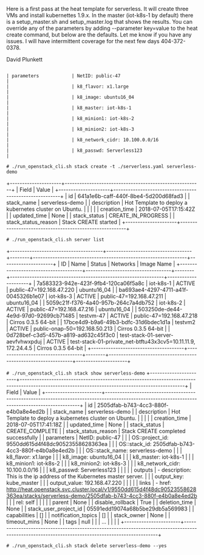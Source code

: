 Here is a first pass at the heat template for serverless.  It will create three VMs and install kubernettes 1.9.x.  In the master (iot-k8s-1 by default) there is a setup_master.sh and setup_master.log that shows the results.  You can override any of the parameters by adding --parameter key=value to the heat create command, but below are the defaults.  Let me know if you have any issues.  I will have intermittent coverage for the next few days 404-372-0378.

David Plunkett

```

| parameters            | NetID: public-47                                                                                                                                |
|                       | k8_flavor: x1.large                                                                                                                             |
|                       | k8_image: ubuntu16_04                                                                                                                           |
|                       | k8_master: iot-k8s-1                                                                                                                            |
|                       | k8_minion1: iot-k8s-2                                                                                                                           |
|                       | k8_minion2: iot-k8s-3                                                                                                                           |
|                       | k8_network_cidr: 10.100.0.0/16                                                                                                                  |
|                       | k8_passwd: Serverless123                                                                                                                        |

```


`# ./run_openstack_cli.sh stack create -t ./serverless.yaml serverless-demo`

+---------------------+--------------------------------------------------------+
| Field               | Value                                                  |
+---------------------+--------------------------------------------------------+
| id                  | 641a1e6b-caff-440f-8be4-5d200d68fad3                   |
| stack_name          | serverless-demo                                        |
| description         | Hot Template to deploy a kubernetes cluster on Ubuntu. |
|                     |                                                        |
| creation_time       | 2018-07-05T17:15:42Z                                   |
| updated_time        | None                                                   |
| stack_status        | CREATE_IN_PROGRESS                                     |
| stack_status_reason | Stack CREATE started                                   |
+---------------------+--------------------------------------------------------+

`# ./run_openstack_cli.sh server list`

+--------------------------------------+-----------------------------------+--------+---------------------------------------------------------------+---------------------+
| ID                                   | Name                              | Status | Networks                                                      | Image Name          |
+--------------------------------------+-----------------------------------+--------+---------------------------------------------------------------+---------------------+
| 7a583323-942e-423f-9fb4-120ca06f5a8c | iot-k8s-1                         | ACTIVE | public-47=192.168.47.220                                      | ubuntu16_04         |
| ba693ae4-4297-4711-a41f-0045326b1e07 | iot-k8s-3                         | ACTIVE | public-47=192.168.47.211                                      | ubuntu16_04         |
| 5059c21f-f376-4a40-957b-264c7a4db752 | iot-k8s-2                         | ACTIVE | public-47=192.168.47.216                                      | ubuntu16_04         |
| 503250de-de44-4e9d-97d0-92699cb71485 | testvm-47                         | ACTIVE | public-47=192.168.47.218                                      | Cirros 0.3.5 64-bit |
| 17bce4d9-b9a6-49b3-bdfc-31d6bdec1d1a | testvm2                           | ACTIVE | public-onap-50=192.168.50.213                                 | Cirros 0.3.5 64-bit |
| 0d728bef-c3d5-457b-a819-ad632c45f3c0 | test-stack-01-server-aevfvhwxpduj | ACTIVE | test-stack-01-private_net-btftu43x3cv5=10.11.11.9, 172.24.4.5 | Cirros 0.3.5 64-bit |
+--------------------------------------+-----------------------------------+--------+---------------------------------------------------------------+---------------------+


`# ./run_openstack_cli.sh stack show serverless-demo`
+-----------------------+-------------------------------------------------------------------------------------------------------------------------------------------------+
| Field                 | Value                                                                                                                                           |
+-----------------------+-------------------------------------------------------------------------------------------------------------------------------------------------+
| id                    | 2505dfab-b743-4cc3-880f-e4b0a8e4ed2b                                                                                                            |
| stack_name            | serverless-demo                                                                                                                                 |
| description           | Hot Template to deploy a kubernetes cluster on Ubuntu.                                                                                          |
|                       |                                                                                                                                                 |
| creation_time         | 2018-07-05T17:41:18Z                                                                                                                            |
| updated_time          | None                                                                                                                                            |
| stack_status          | CREATE_COMPLETE                                                                                                                                 |
| stack_status_reason   | Stack CREATE completed successfully                                                                                                             |
| parameters            | NetID: public-47                                                                                                                                |
|                       | OS::project_id: 9550dd615d4f48dc90523558628363ea                                                                                                |
|                       | OS::stack_id: 2505dfab-b743-4cc3-880f-e4b0a8e4ed2b                                                                                              |
|                       | OS::stack_name: serverless-demo                                                                                                                 |
|                       | k8_flavor: x1.large                                                                                                                             |
|                       | k8_image: ubuntu16_04                                                                                                                           |
|                       | k8_master: iot-k8s-1                                                                                                                            |
|                       | k8_minion1: iot-k8s-2                                                                                                                           |
|                       | k8_minion2: iot-k8s-3                                                                                                                           |
|                       | k8_network_cidr: 10.100.0.0/16                                                                                                                  |
|                       | k8_passwd: Serverless123                                                                                                                        |
|                       |                                                                                                                                                 |
| outputs               | - description: This is the ip address of the Kubernetes master server.                                                                          |
|                       |   output_key: kube_master                                                                                                                       |
|                       |   output_value: 192.168.47.220                                                                                                                  |
|                       |                                                                                                                                                 |
| links                 | - href: http://heat.openstack.svc.cluster.local/v1/9550dd615d4f48dc90523558628363ea/stacks/serverless-demo/2505dfab-b743-4cc3-880f-e4b0a8e4ed2b |
|                       |   rel: self                                                                                                                                     |
|                       |                                                                                                                                                 |
| parent                | None                                                                                                                                            |
| disable_rollback      | True                                                                                                                                            |
| deletion_time         | None                                                                                                                                            |
| stack_user_project_id | 05591edd19074a68b5be29db5a569983                                                                                                                |
| capabilities          | []                                                                                                                                              |
| notification_topics   | []                                                                                                                                              |
| stack_owner           | None                                                                                                                                            |
| timeout_mins          | None                                                                                                                                            |
| tags                  | null                                                                                                                                            |
|                       | ...                                                                                                                                             |
|                       |                                                                                                                                                 |
+-----------------------+-------------------------------------------------------------------------------------------------------------------------------------------------+

`# ./run_openstack_cli.sh stack delete serverless-demo --yes`

